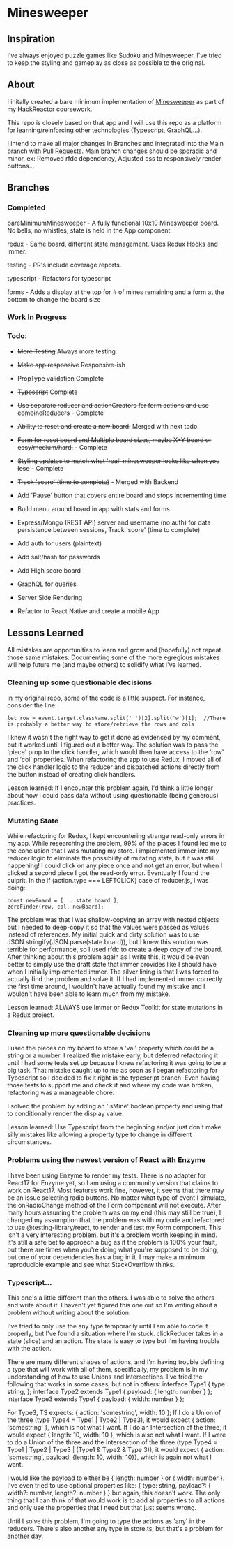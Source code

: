 # Minesweeper

## Inspiration

I've always enjoyed puzzle games like Sudoku and Minesweeper.  I've tried to keep the styling and gameplay as close as possible to the original.

## About

I initally created a bare minimum implementation of [Minesweeper](https://github.com/jsmithb117/mini-apps/tree/master/minesweeper) as part of my HackReactor coursework.

This repo is closely based on that app and I will use this repo as a platform for learning/reinforcing other technologies (Typescript, GraphQL...).

I intend to make all major changes in Branches and integrated into the Main branch with Pull Requests.  Main branch changes should be sporadic and minor, ex: Removed rfdc dependency, Adjusted css to responsively render buttons...

## Branches

### Completed
bareMinimumMinesweeper - A fully functional 10x10 Minesweeper board.  No bells, no whistles, state is held in the App component.

redux - Same board, different state management.  Uses Redux Hooks and immer.

testing - PR's include coverage reports.

typescript - Refactors for typescript

forms - Adds a display at the top for # of mines remaining and a form at the bottom to change the board size

### Work In Progress

### Todo:

* ~~More Testing~~ Always more testing.

* ~~Make app responsive~~ Responsive-ish

* ~~PropType validation~~ Complete

* ~~Typescript~~ Complete

* ~~Use separate reducer and actionCreators for form actions and use combineReducers~~ - Complete

* ~~Ability to reset and create a new board.~~ Merged with next todo.



* ~~Form for reset board and Multiple board sizes, maybe X*Y board or easy/medium/hard.~~ - Complete

* ~~Styling updates to match what 'real' minesweeper looks like when you lose~~ - Complete

* ~~Track 'score' (time to complete)~~ - Merged with Backend

* Add 'Pause' button that covers entire board and stops incrementing time

* Build menu around board in app with stats and forms

* Express/Mongo (REST API) server and username (no auth) for data persistence between sessions, Track 'score' (time to complete)

* Add auth for users (plaintext)

* Add salt/hash for passwords

* Add High score board

* GraphQL for queries

* Server Side Rendering

* Refactor to React Native and create a mobile App

## Lessons Learned

All mistakes are opportunities to learn and grow and (hopefully) not repeat those same mistakes.  Documenting some of the more egregious mistakes will help future me (and maybe others) to solidify what I've learned.

### Cleaning up some questionable decisions
In my original repo, some of the code is a little suspect.  For instance, consider the line:

    let row = event.target.className.split(' ')[2].split('w')[1];  //There is probably a better way to store/retrieve the rows and cols

I knew it wasn't the right way to get it done as evidenced by my comment, but it worked until I figured out a better way.  The solution was to pass the 'piece' prop to the click handler, which would then have access to the 'row' and 'col' properties.  When refactoring the app to use Redux, I moved all of the click handler logic to the reducer and dispatched actions directly from the button instead of creating click handlers.

Lesson learned:  If I encounter this problem again, I'd think a little longer about how I could pass data without using questionable (being generous) practices.

### Mutating State
While refactoring for Redux, I kept encountering strange read-only errors in my app.  While researching the problem, 99% of the places I found led me to the conclusion that I was mutating my store.  I implemented immer into my reducer logic to eliminate the possibility of mutating state, but it was still happening!  I could click on any piece once and not get an error, but when I clicked a second piece I got the read-only error.  Eventually I found the culprit.  In the if (action.type === LEFTCLICK) case of reducer.js, I was doing:

    const newBoard = [ ...state.board ];
    zeroFinder(row, col, newBoard);

The problem was that I was shallow-copying an array with nested objects but I needed to deep-copy it so that the values were passed as values instead of references.  My initial quick and dirty solution was to use JSON.stringify(JSON.parse(state.board)), but I knew this solution was terrible for performance, so I used rfdc to create a deep copy of the board.  After thinking about this problem again as I write this, it would be even better to simply use the draft state that immer provides like I should have when I initially implemented immer.  The silver lining is that I was forced to actually find the problem and solve it.  If I had implemented immer correctly the first time around, I wouldn't have actually found my mistake and I wouldn't have been able to learn much from my mistake.

Lesson learned: ALWAYS use Immer or Redux Toolkit for state mutations in a Redux project.

### Cleaning up more questionable decisions

I used the pieces on my board to store a 'val' property which could be a string or a number.  I realized the mistake early, but deferred refactoring it until I had some tests set up because I knew refactoring it was going to be a big task.  That mistake caught up to me as soon as I began refactoring for Typescript so I decided to fix it right in the typescript branch.  Even having those tests to support me and check if and where my code was broken, refactoring was a manageable chore.

I solved the problem by adding an 'isMine' boolean property and using that to conditionally render the display value.

Lesson learned:  Use Typescript from the beginning and/or just don't make silly mistakes like allowing a property type to change in different circumstances.

### Problems using the newest version of React with Enzyme

I have been using Enzyme to render my tests.  There is no adapter for React17 for Enzyme yet, so I am using a community version that claims to work on React17.  Most features work fine, however, it seems that there may be an issue selecting radio buttons.  No matter what type of event I simulate, the onRadioChange method of the Form component will not execute.  After many hours assuming the problem was on my end (this may still be true), I changed my assumption that the problem was with my code and refactored to use @testing-library/react, to render and test my Form component.  This isn't a very interesting problem, but it's a problem worth keeping in mind.  It's still a safe bet to approach a bug as if the problem is 100% your fault, but there are times when you're doing what you're supposed to be doing, but one of your dependencies has a bug in it.  I may make a minimum reproducible example and see what StackOverflow thinks.

### Typescript...
This one's a little different than the others.  I was able to solve the others and write about it.  I haven't yet figured this one out so I'm writing about a problem without writing about the solution.

I've tried to only use the any type temporarily until I am able to code it properly, but I've found a situation where I'm stuck.  clickReducer takes in a state (slice) and an action.  The state is easy to type but I'm having trouble with the action.

There are many different shapes of actions, and I'm having trouble defining a type that will work with all of them, specifically, my problem is in my understanding of how to use Unions and Intersections.  I've tried the following that works in some cases, but not in others:
interface Type1  {
  type: string,
};
interface Type2 extends Type1 {
    payload: { length: number }
};
interface Type3 extends Type1 {
    payload: { width: number }
};

For Type3, TS expects: { action: 'somestring', width: 10 };
If I do a Union of the three (type Type4 = Type1 | Type2 | Type3), it would expect { action: 'somestring' }, which is not what I want.
If I do an Intersection of the three, it would expect { length: 10, width: 10 }, which is also not what I want.
If I were to do a Union of the three and the Intersection of the three (type Type4 = Type1 | Type2 | Type3 | (Type1 & Type2 & Type 3)), it would expect { action: 'somestring', payload: {length: 10, width: 10}}, which is again not what I want.

I would like the payload to either be { length: number } or { width: number }.
I've even tried to use optional properties like:
{ type: string,
  payload?: {
    width?: number,
    length?: number
  }
}
but again, this doesn't work.  The only thing that I can think of that would work is to add all properties to all actions and only use the properties that I need but that just seems wrong.

Until I solve this problem, I'm going to type the actions as 'any' in the reducers.  There's also another any type in store.ts, but that's a problem for another day.
